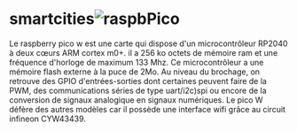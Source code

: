 # smartcities![raspbPico](https://user-images.githubusercontent.com/125506518/219489552-a02c9c55-1c30-4474-accf-235a417fcaef.JPG)

Le raspberry pico w est une carte qui dispose d'un microcontrôleur RP2040 à deux cœurs ARM cortex m0+. il a 256 ko octets de mémoire ram et une fréquence d'horloge de maximum 133 Mhz. Ce microcontrôleur a une mémoire flash externe à la puce de 2Mo. Au niveau du brochage, on retrouve des GPIO d'entrées-sorties dont certaines peuvent faire de la PWM, des communications séries de type uart/i2c)spi ou encore de la conversion de signaux analogique en signaux numériques. Le pico W défère des autres modèles car il possède une interface wifi grâce au circuit infineon CYW43439.
